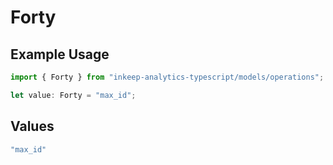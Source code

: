 # Forty

## Example Usage

```typescript
import { Forty } from "inkeep-analytics-typescript/models/operations";

let value: Forty = "max_id";
```

## Values

```typescript
"max_id"
```
